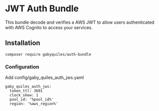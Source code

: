 # JWT Auth Bundle
This bundle decode and verifies a AWS JWT to allow users authenticated with AWS Cognito to access your services.

## Installation
`composer require gabyquiles/auth-bundle`

### Configuration
Add config/gaby_quiles_auth_jws.yaml
```
gaby_quiles_auth_jws:
  token_ttl: 3601
  clock_skew: 1
  pool_id: '%pool_id%'
  region: '%aws_region%'
```